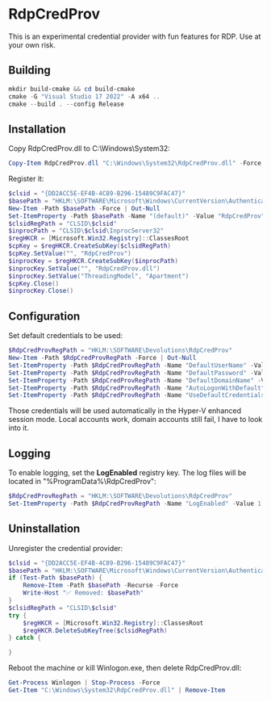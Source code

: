 # RdpCredProv

This is an experimental credential provider with fun features for RDP. Use at your own risk.

## Building

```powershell
mkdir build-cmake && cd build-cmake
cmake -G "Visual Studio 17 2022" -A x64 ..
cmake --build . --config Release
```

## Installation

Copy RdpCredProv.dll to C:\Windows\System32:

```powershell
Copy-Item RdpCredProv.dll "C:\Windows\System32\RdpCredProv.dll" -Force
```

Register it:

```powershell
$clsid = "{DD2ACC5E-EF4B-4C89-B296-15489C9FAC47}"
$basePath = "HKLM:\SOFTWARE\Microsoft\Windows\CurrentVersion\Authentication\Credential Providers\$clsid"
New-Item -Path $basePath -Force | Out-Null
Set-ItemProperty -Path $basePath -Name "(default)" -Value "RdpCredProv"
$clsidRegPath = "CLSID\$clsid"
$inprocPath = "CLSID\$clsid\InprocServer32"
$regHKCR = [Microsoft.Win32.Registry]::ClassesRoot
$cpKey = $regHKCR.CreateSubKey($clsidRegPath)
$cpKey.SetValue("", "RdpCredProv")
$inprocKey = $regHKCR.CreateSubKey($inprocPath)
$inprocKey.SetValue("", "RdpCredProv.dll")
$inprocKey.SetValue("ThreadingModel", "Apartment")
$cpKey.Close()
$inprocKey.Close()
```

## Configuration

Set default credentials to be used:

```powershell
$RdpCredProvRegPath = "HKLM:\SOFTWARE\Devolutions\RdpCredProv"
New-Item -Path $RdpCredProvRegPath -Force | Out-Null
Set-ItemProperty -Path $RdpCredProvRegPath -Name "DefaultUserName" -Value "Administrator"
Set-ItemProperty -Path $RdpCredProvRegPath -Name "DefaultPassword" -Value "LabUser123!"
Set-ItemProperty -Path $RdpCredProvRegPath -Name "DefaultDomainName" -Value "."
Set-ItemProperty -Path $RdpCredProvRegPath -Name "AutoLogonWithDefault" -Value 1 -Type DWORD
Set-ItemProperty -Path $RdpCredProvRegPath -Name "UseDefaultCredentials" -Value 1 -Type DWORD
```

Those credentials will be used automatically in the Hyper-V enhanced session mode. Local accounts work, domain accounts still fail, I have to look into it.

## Logging

To enable logging, set the **LogEnabled** registry key. The log files will be located in "%ProgramData%\RdpCredProv":

```powershell
$RdpCredProvRegPath = "HKLM:\SOFTWARE\Devolutions\RdpCredProv"
Set-ItemProperty -Path $RdpCredProvRegPath -Name "LogEnabled" -Value 1 -Type DWORD
```

## Uninstallation

Unregister the credential provider:

```powershell
$clsid = "{DD2ACC5E-EF4B-4C89-B296-15489C9FAC47}"
$basePath = "HKLM:\SOFTWARE\Microsoft\Windows\CurrentVersion\Authentication\Credential Providers\$clsid"
if (Test-Path $basePath) {
    Remove-Item -Path $basePath -Recurse -Force
    Write-Host "✅ Removed: $basePath"
}
$clsidRegPath = "CLSID\$clsid"
try {
    $regHKCR = [Microsoft.Win32.Registry]::ClassesRoot
    $regHKCR.DeleteSubKeyTree($clsidRegPath)
} catch {

}
```

Reboot the machine or kill Winlogon.exe, then delete RdpCredProv.dll:

```powershell
Get-Process Winlogon | Stop-Process -Force
Get-Item "C:\Windows\System32\RdpCredProv.dll" | Remove-Item
```
